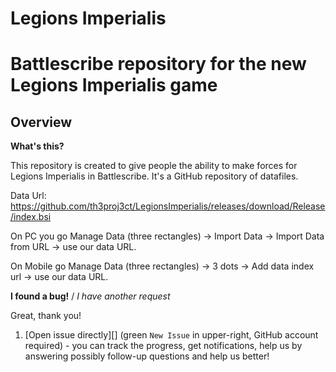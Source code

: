 # Legions Imperialis
Battlescribe repository for the new Legions Imperialis game
===========================
## Overview ##
[Overview]: #overview

__What's this?__

This repository is created to give people the ability to make forces for Legions Imperialis in Battlescribe. It's a GitHub repository of datafiles. 

Data Url:
https://github.com/th3proj3ct/LegionsImperialis/releases/download/Release/index.bsi

On PC you go Manage Data (three rectangles) -> Import Data -> Import Data from URL -> use our data URL.

On Mobile go Manage Data (three rectangles) -> 3 dots -> Add data index url -> use our data URL.

__I found a bug!__ / *I have another request*

Great, thank you!

1. [Open issue directly][] (green `New Issue` in upper-right, GitHub account required) - you can track the progress, get notifications, help us by answering possibly follow-up questions and help us better!
